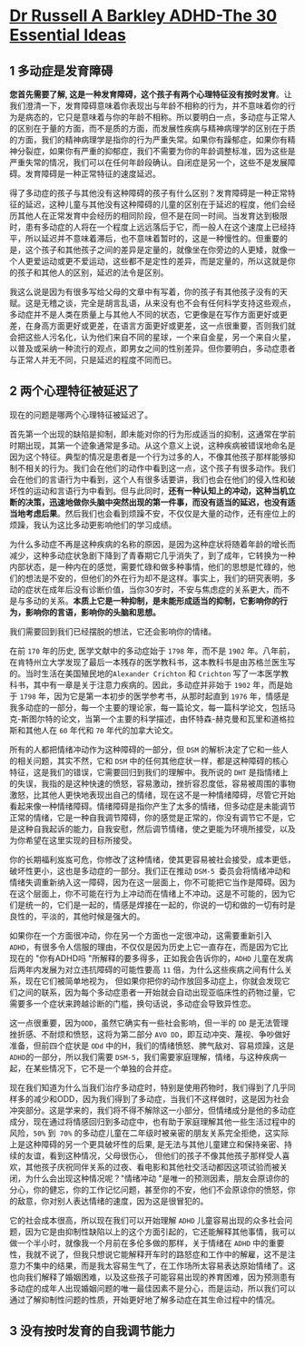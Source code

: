 # [Dr Russell A Barkley ADHD-The 30 Essential Ideas](https://www.youtube.com/watch?v=wg6cfsnmqyg&list=PLzBixSjmbc8eFl6UX5_wWGP8i0mAs-cvY)

## 1 多动症是发育障碍

**您首先需要了解, 这是一种发育障碍，这个孩子有两个心理特征没有按时发育**。让我们澄清一下，发育障碍意味着你表现出与年龄不相称的行为，并不意味着你的行为是病态的，它只是意味着与你的年龄不相称。所以要明白一点，多动症与正常人的区别在于量的方面，而不是质的方面，而发展性疾病与精神病理学的区别在于质的方面，我们的精神病理学是指你的行为严重失常。如果你有躁郁症，如果你有精神分裂症，如果你有严重的抑郁症，我们不需要为你的年龄调整标准，因为这些是严重失常的情况，我们可以在任何年龄段确认。自闭症是另一个，这些不是发展障碍。发育障碍是一种正常特征的速度延迟。

得了多动症的孩子与其他没有这种障碍的孩子有什么区别？发育障碍是一种正常特征的延迟，这种儿童与其他没有这种障碍的儿童的区别在于延迟的程度，他们会经历其他人在正常发育中会经历的相同阶段，但不是在同一时间。当发育达到极限时，患有多动症的人将在一个程度上远远落后于它，而一般人在这个速度上已经持平，所以延迟并不意味着滞后，也不意味着暂时的，这是一种慢性的。但重要的是，这个孩子和其他孩子之间的差异是定量的，就像坐在你旁边的人更矮，就像一个人更爱运动或更不爱运动，这些都不是定性的差异，而是定量的，所以这就是你的孩子和其他人的区别，延迟的法令是区别。

我这么说是因为有很多写给父母的文章中有写着，你的孩子有其他孩子没有的天赋。这是无稽之谈，完全是胡言乱语，从来没有也不会有任何科学支持这些观点，多动症并不是人类在质量上与其他人不同的状态，它更像是在写作方面更好或更差，在身高方面更好或更差，在语言方面更好或更差，这一点很重要，否则我们就会把这些人污名化，认为他们来自不同的星球，一个来自金星，另一个来自火星，以普及或采纳一种流行的观点，即男女之间的性别差异。但你要明白，多动症患者与正常人并无不同，只是延迟的程度不同而已。

## 2 两个心理特征被延迟了

现在的问题是哪两个心理特征被延迟了。

首先第一个出现的缺陷是抑制，即未能对你的行为形成适当的抑制，这通常在学前时期出现，其第一个迹象通常是多动。从这个意义上说，这种疾病被错误地命名是因为这个特征。典型的情况是患者是一个行为过多的人，不像其他孩子那样能够抑制不相关的行为。我们会在他们的动作中看到这一点，这个孩子有很多动作。我们会在他们的言语行为中看到，这个人有很多话要讲，我们也会在他们的侵入性和破坏性的运动和言语行为中看到。但与此同时，**还有一种认知上的冲动，这种当机立断的决策，迅速地做你头脑中突然出现的第一件事，而没有适当的延迟，也没有适当地考虑后果**。然后我们也会看到烦躁不安，不仅仅是大量的动作，还有座位上的烦躁，我认为这比多动更影响他们的学习成绩。

为什么多动症不再是这种疾病的名称的原因，是因为这种症状将随着年龄的增长而减少，这种多动症状急剧下降到了青春期它几乎消失了，到了成年，它转换为一种内部状态，是一种内在的感觉，需要忙碌和做多种事情，他们的思想是忙碌的，他们的想法是不安的，但他们的外在行为却不是这样。事实上，我们的研究表明，多动的症状在成年后没有诊断价值，当你30岁时，不安与焦虑症的关系更大，而不是与多动的关系。**本质上它是一种抑制，是未能形成适当的抑制，它影响你的行为，影响你的言语，影响你的头脑和思想。**

我们需要回到我们已经摆脱的想法，它还会影响你的情绪。

在前 `170` 年的历史, 医学文献中的多动症始于 `1798` 年，而不是 `1902` 年。八年前，在肯特州立大学发现了最后一本残存的医学教科书，这本教科书是由苏格兰医生写的。当时生活在美国殖民地的`Alexander Crichton` 和 `Crichton` 写了一本医学教科书，其中有一章是关于注意力疾病的。因此，多动症并非始于 `1902` 年，而是始于 `1798` 年，因为它是第一本初步的医学参考书，从那时起直到 `1976` 年，情感是我多动症的一部分，每一个主要的理论家，每一篇论文，每一篇科学论文，包括马克-斯图尔特的论文，当第一个主要的科学描述，由怀特森-赫克曼和瓦里和道格拉斯和其他人在 `60` 年代和 `70` 年代的加拿大论文。

所有的人都把情绪冲动作为这种障碍的一部分，但 `DSM` 的解析决定了它和一些人的相关问题，其实不然，它和 `DSM` 中的任何其他症状一样，都是这种障碍的核心特征，这是我们的错误，它需要回归到我们的理解中。我所说的 `DHT` 是指情绪上的失误，我指的是这种快速的愤怒，容易激动，挫折容忍度低，容易被周围的事物激怒，比其他人更快地表现出自己的情绪，现在这不是一种情绪障碍，尽管它开始看起来像一种情绪障碍。情绪障碍是指你产生了太多的情绪，但多动症是未能调节正常的情绪，它是一种自我调节障碍，你的感觉是正常的，你没有调节它不是，它是这种自我起诉的能力，自我安慰，然后调节情绪，使之更能为环境所接受，以及为你希望在这里实现的目标所接受。

你的长期福利岌岌可危，你修改了这种情绪，使其更容易被社会接受，成本更低，破坏性更小，这也是多动症的一部分。我们正在推动 `DSM-5 `委员会将情绪冲动和情绪失调重新纳入这一障碍，因为在这一层面上，你不可能把它当作是障碍。因为在这个层面上，你不可能在行为上冲动而在情绪上不冲动。这是不可能的，因为它们是统一的，它们是一起的，情感是焊接在一起的，你说的一切和做的一切有时是良性的，平淡的，其他时候是强大的。

如果你在一个方面很冲动，你在另一个方面也一定很冲动，这需要重新引入 `ADHD`，有很多令人信服的理由，不仅仅是因为历史上它一直存在，而是因为它比现在的 "你有ADHD吗 "所解释的要多得多，正如我会告诉你的，`ADHD` 儿童在发病后两年内发展为对立违抗障碍的可能性要高 `11` 倍，为什么这些疾病之间有什么关系，现在它们被简单地视为， 但如果你把你的动作放回多动症上，你就会发现它们之间的联系，因为每个多动症患者一开始就会自动出现亚临床性的药物过量，它需要多一个症状来跨越诊断的门槛，换句话说，多动症会导致异性恋。

这一点很重要，因为`ODD`，虽然它确实有一些社会影响，但一半的 `DD` 是无法管理挫折感、不耐烦和愤怒，这将为第二部分 `AVO DD`，即互动冲突、蔑视、争吵做好准备，但前四个症状是 `ODd` 中的H，我们的情绪愤怒、脾气敌对、容易烦躁，这是 `ADHD`的一部分，所以我们需要 `DSM-5`，我们需要家庭理解，情绪，与这种疾病一起，在某些情况下，它不是一个单独的合并症。

现在我们知道为什么当我们治疗多动症时，特别是使用药物时，我们得到了几乎同样多的减少和ODD，因为我们得到了多动症，当我们不这样做时，这是因为社会冲突部分。这是学来的，我们将不得不解除这一小部分，但情绪成分是他的多动症成分，现在通过将情感回归到多动症中，也有助于家庭理解其他一些生活过程中的风险，`50%` 到` 70%` 的多动症儿童在二年级时被亲密的朋友关系完全拒绝，这实际上是这种障碍的另一个更具破坏性的后果, 是无法与其他儿童建立和保持亲密、持续的友谊，看到这种情况，父母很伤心， 但他们的孩子不像其他孩子那样受人喜欢，其他孩子庆祝同伴关系的过夜、看电影和其他社交活动都因这项试验而被关闭，为什么会出现这种情况呢？"情绪冲动 "是唯一的预测因素，朋友会原谅你的分心，你的健忘，你的工作记忆问题，甚至你的不安，他们不会原谅你的愤怒，你的敌意，你对别人表达情绪的速度，因为这是很冒犯的。

它的社会成本很高，所以现在我们可以开始理解 `ADHD` 儿童容易出现的众多社会问题，因为它是由抑制性缺陷以上的这个方面引起的，它还能解释其他事情，我可以做一个半小时，就像我一个月前在多伦多做的那样，关于情绪在 `ADHD` 中的重要性，我就不说了，但我只想说它能解释开车时的路怒症和工作中的解雇，这不是注意力不集中的结果，而是我太容易生气了，在工作场所太容易表达原始情绪了。这也向我们解释了婚姻困难，以及这些孩子可能容易出现的养育困难，因为预测患有多动症的成年人出现婚姻问题的唯一最佳因素不是分心，而是运动，所以我们可以通过了解抑制性问题的性质，开始更好地了解多动症在其生命过程中的情况。

## 3 没有按时发育的自我调节能力
